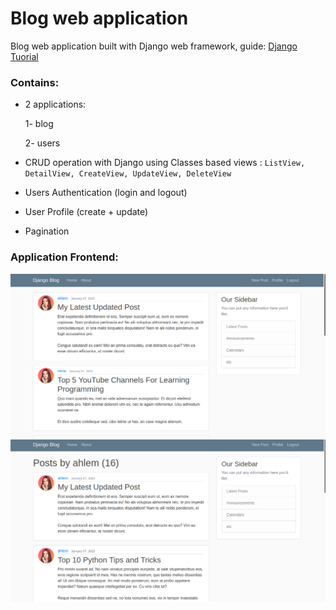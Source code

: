 # **Blog web application**

Blog web application built with Django web framework, guide: [Django Tuorial](https://tinyurl.com/2n2vpb36)

### Contains:
* 2 applications:

    1- blog

    2- users
* CRUD operation with Django using Classes based views : `ListView, DetailView, CreateView, UpdateView, DeleteView `

* Users Authentication (login and logout)
* User Profile (create + update)
* Pagination

### Application Frontend:
![Home image](./home.png)
![postedby_image](./posted_by.png)

